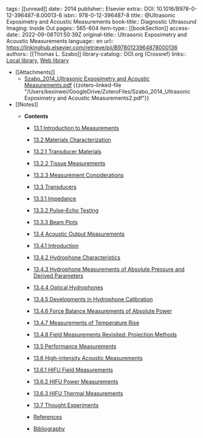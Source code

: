 tags:: [[unread]]
date:: 2014
publisher:: Elsevier
extra:: DOI: 10.1016/B978-0-12-396487-8.00013-6
isbn:: 978-0-12-396487-8
title:: @Ultrasonic Exposimetry and Acoustic Measurements
book-title:: Diagnostic Ultrasound Imaging: Inside Out
pages:: 565-604
item-type:: [[bookSection]]
access-date:: 2022-09-08T01:50:39Z
original-title:: Ultrasonic Exposimetry and Acoustic Measurements
language:: en
url:: https://linkinghub.elsevier.com/retrieve/pii/B9780123964878000136
authors:: [[Thomas L. Szabo]]
library-catalog:: DOI.org (Crossref)
links:: [Local library](zotero://select/library/items/6CSDQSFI), [Web library](https://www.zotero.org/users/6786528/items/6CSDQSFI)

- [[Attachments]]
	- [Szabo_2014_Ultrasonic Exposimetry and Acoustic Measurements.pdf](zotero://select/library/items/77HRH7W3) {{zotero-linked-file "/Users/kexinwei/GoogleDrive/ZoteroFiles/Szabo_2014_Ultrasonic Exposimetry and Acoustic Measurements2.pdf"}}
- [[Notes]]
	- **Contents**
	  
	  - [13.1 Introduction to Measurements](zotero://open-pdf/0_NNMPFXYS/1)
	  - [13.2 Materials Characterization](zotero://open-pdf/0_NNMPFXYS/2)
	  
	  - [13.2.1 Transducer Materials](zotero://open-pdf/0_NNMPFXYS/2)
	  - [13.2.2 Tissue Measurements](zotero://open-pdf/0_NNMPFXYS/3)
	  - [13.2.3 Measurement Considerations](zotero://open-pdf/0_NNMPFXYS/4)
	  
	  - [13.3 Transducers](zotero://open-pdf/0_NNMPFXYS/5)
	  
	  - [13.3.1 Impedance](zotero://open-pdf/0_NNMPFXYS/5)
	  - [13.3.2 Pulse–Echo Testing](zotero://open-pdf/0_NNMPFXYS/6)
	  - [13.3.3 Beam Plots](zotero://open-pdf/0_NNMPFXYS/8)
	  
	  - [13.4 Acoustic Output Measurements](zotero://open-pdf/0_NNMPFXYS/11)
	  
	  - [13.4.1 Introduction](zotero://open-pdf/0_NNMPFXYS/11)
	  - [13.4.2 Hydrophone Characteristics](zotero://open-pdf/0_NNMPFXYS/12)
	  - [13.4.3 Hydrophone Measurements of Absolute Pressure and Derived Parameters](zotero://open-pdf/0_NNMPFXYS/18)
	  - [13.4.4 Optical Hydrophones](zotero://open-pdf/0_NNMPFXYS/21)
	  - [13.4.5 Developments in Hydrophone Calibration](zotero://open-pdf/0_NNMPFXYS/22)
	  - [13.4.6 Force Balance Measurements of Absolute Power](zotero://open-pdf/0_NNMPFXYS/25)
	  - [13.4.7 Measurements of Temperature Rise](zotero://open-pdf/0_NNMPFXYS/26)
	  - [13.4.8 Field Measurements Revisited: Projection Methods](zotero://open-pdf/0_NNMPFXYS/27)
	  
	  - [13.5 Performance Measurements](zotero://open-pdf/0_NNMPFXYS/29)
	  - [13.6 High-intensity Acoustic Measurements](zotero://open-pdf/0_NNMPFXYS/31)
	  
	  - [13.6.1 HIFU Field Measurements](zotero://open-pdf/0_NNMPFXYS/31)
	  - [13.6.2 HIFU Power Measurements](zotero://open-pdf/0_NNMPFXYS/33)
	  - [13.6.3 HIFU Thermal Measurements](zotero://open-pdf/0_NNMPFXYS/34)
	  
	  - [13.7 Thought Experiments](zotero://open-pdf/0_NNMPFXYS/35)
	  - [References](zotero://open-pdf/0_NNMPFXYS/35)
	  - [Bibliography](zotero://open-pdf/0_NNMPFXYS/40)